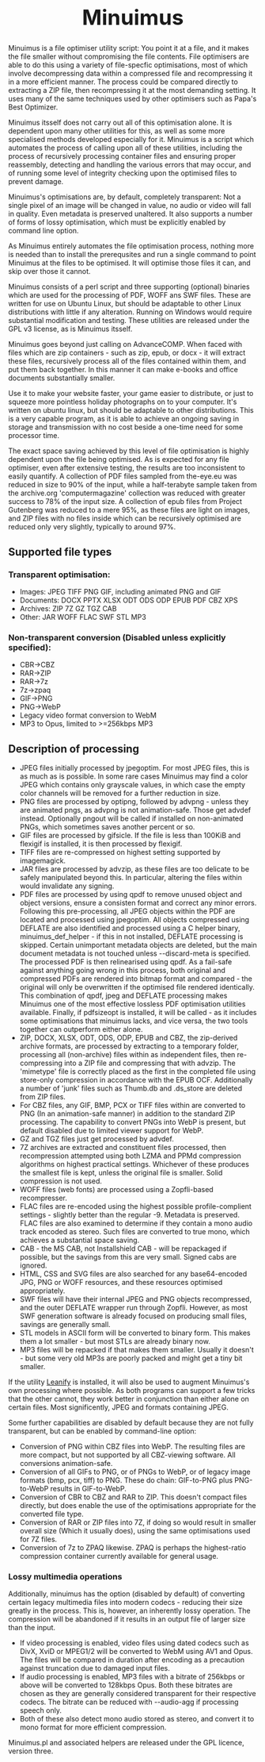 <h1 style="font-size:32pt;text-align:center;">Minuimus</h1>

<p>Minuimus is a file optimiser utility script: You point it at a file, and it makes the file smaller without compromising the file contents. File optimisers are able to do this using a variety of file-specfic optimisations, most of which involve decompressing data within a compressed file and recompressing it in a more efficient manner. The process could be compared directly to extracting a ZIP file, then recompressing it at the most demanding setting. It uses many of the same techniques used by other optimisers such as Papa's Best Optimizer.</p>

<p>Minuimus itsself does not carry out all of this optimisation alone. It is dependent upon many other utilities for this, as well as some more specialised methods developed especially for it. Minuimus is a script which automates the process of calling upon all of these utilities, including the process of recursively processing container files and ensuring proper reassembly, detecting and handling the various errors that may occur, and of running some level of integrity checking upon the optimised files to prevent damage.</p>

<p>Minuimus's optimisations are, by default, completely transparent: Not a single pixel of an image will be changed in value, no audio or video will fall in quality. Even metadata is preserved unaltered. It also supports a number of forms of lossy optimisation, which must be explicitly enabled by command line option.</p>

<p>As Minuimus entirely automates the file optimisation process, nothing more is needed than to install the prerequsites and run a single command to point Minuimus at the files to be optimised. It will optimise those files it can, and skip over those it cannot.</p>

<p>Minuimus consists of a perl script and three supporting (optional) binaries which are used for the processing of PDF, WOFF ans SWF files. These are written for use on Ubuntu Linux, but should be adaptable to other Linux distributions with little if any alteration. Running on Windows would require substantial modification and testing. These utilities are released under the GPL v3 license, as is Minuimus itsself.</p>


<p>Minuimus goes beyond just calling on AdvanceCOMP. When faced with files which are zip containers - such as zip, epub, or docx - it will extract these files, recursively process all of the files contained within them, and put them back together. In this manner it can make e-books and office documents substantially smaller.</p>

<p>Use it to make your website faster, your game easier to distribute, or just to squeeze more pointless holiday photographs on to your computer. It's written on ubuntu linux, but should be adaptable to other distributions. This is a very capable program, as it is able to achieve an ongoing saving in storage and transmission with no cost beside a one-time need for some processor time.</p>

<p>The exact space saving achieved by this level of file optimisation is highly dependent upon the file being optimised. As is expected for any file optimiser, even after extensive testing, the results are too inconsistent to easily quantify. A collection of PDF files sampled from the-eye.eu was reduced in size to 90% of the input, while a half-terabyte sample taken from the archive.org 'computermagazine' collection was reduced with greater success to 78% of the input size. A collection of epub files from Project Gutenberg was reduced to a mere 95%, as these files are light on images, and ZIP files with no files inside which can be recursively optimised are reduced only very slightly, typically to around 97%.</p>

<h2>Supported file types</h2>
<h3>Transparent optimisation:</h3>
<ul>
	<li>Images: JPEG TIFF PNG GIF, including animated PNG and GIF</li>
	<li>Documents: DOCX PPTX XLSX ODT ODS ODP EPUB PDF CBZ XPS</li>
	<li>Archives: ZIP 7Z GZ TGZ CAB</li>
	<li>Other: JAR WOFF FLAC SWF STL MP3</li>
</ul>

<h3>Non-transparent conversion (Disabled unless explicitly specified):</h3>
<ul>
  <li>CBR-&gt;CBZ</li>
  <li>RAR-&gt;ZIP</li>
  <li>RAR-&gt;7z</li>
  <li>7z-&gt;zpaq</li>
  <li>GIF-&gt;PNG</li>
  <li>PNG-&gt;WebP</li>
  <li>Legacy video format conversion to WebM</li>
  <li>MP3 to Opus, limited to >=256kbps MP3</li>
</ul>

<h2>Description of processing</h2>
<ul>
  <li>JPEG files initially processed by jpegoptim. For most JPEG files, this is as much as is possible. In some rare cases Minuimus may find a color JPEG which contains only grayscale values, in which case the empty color channels will be removed for a further reduction in size.</li>
  <li>PNG files are processed by optipng, followed by advpng - unless they are animated pngs, as advpng is not animation-safe. Those get advdef instead. Optionally pngout will be called if installed on non-animated PNGs, which sometimes saves another percent or so.</li>
  <li>GIF files are processed by gifsicle. If the file is less than 100KiB and flexigif is installed, it is then processed by flexigif.</li>
  <li>TIFF files are re-compressed on highest setting supported by imagemagick.</li>
  <li>JAR files are processed by advzip, as these files are too delicate to be safely manipulated beyond this. In particular, altering the files within would invalidate any signing.</li>
  <li>PDF files are processed by using qpdf to remove unused object and object versions, ensure a consisten format and correct any minor errors. Following this pre-processing, all JPEG objects within the PDF are located and processed using jpegoptim. All objects compressed using DEFLATE are also identified and processed using a C helper binary, minuimus_def_helper - if this in not installed, DEFLATE processing is skipped. Certain unimportant metadata objects are deleted, but the main document metadata is not touched unless --discard-meta is specified. The processed PDF is then relinearised using qpdf. As a fail-safe against anything going wrong in this process, both original and compressed PDFs are rendered into bitmap format and compared - the original will only be overwritten if the optimised file rendered identically. This combination of qpdf, jpeg and DEFLATE processing makes Minuimus one of the most effective lossless PDF optimisation utilities available. Finally, if pdfsizeopt is installed, it will be called - as it includes some optimisations that minuimus lacks, and vice versa, the two tools together can outperform either alone.</li>
  <li>ZIP, DOCX, XLSX, ODT, ODS, ODP, EPUB and CBZ, the zip-derived archive formats, are processed by extracting to a temporary folder, processing all (non-archive) files within as independent files, then re-compressing into a ZIP file and compressing that with advzip. The 'mimetype' file is correctly placed as the first in the completed file using store-only compression in accordance with the EPUB OCF. Additionally a number of 'junk' files such as Thumb.db and .ds_store are deleted from ZIP files.</li>
  <li>For CBZ files, any GIF, BMP, PCX or TIFF files within are converted to PNG (In an animation-safe manner) in addition to the standard ZIP processing. The capability to convert PNGs into WebP is present, but default disabled due to limited viewer support for WebP.</li>
  <li>GZ and TGZ files just get processed by advdef.</li>
  <li>7Z archives are extracted and constituent files processed, then recompression attempted using both LZMA and PPMd compression algorithms on highest practical settings. Whichever of these produces the smallest file is kept, unless the original file is smaller. Solid compression is not used.</li>
  <li>WOFF files (web fonts) are processed using a Zopfli-based recompresser.</li>
  <li>FLAC files are re-encoded using the highest possible profile-complient settings - slightly better than the regular -9. Metadata is preserved. FLAC files are also examined to determine if they contain a mono audio track encoded as stereo. Such files are converted to true mono, which achieves a substantial space saving.</li>
  <li>CAB - the MS CAB, not Installshield CAB - will be repackaged if possible, but the savings from this are very small. Signed cabs are ignored.</li>
  <li>HTML, CSS and SVG files are also searched for any base64-encoded JPG, PNG or WOFF resources, and these resources optimised appropriately.</li>
  <li>SWF files will have their internal JPEG and PNG objects recompressed, and the outer DEFLATE wrapper run through Zopfli. However, as most SWF generation software is already focused on producing small files, savings are generally small.</li>
  <li>STL models in ASCII form will be converted to binary form. This makes them a lot smaller - but most STLs are already binary now.</li>
  <li>MP3 files will be repacked if that makes them smaller. Usually it doesn't - but some very old MP3s are poorly packed and might get a tiny bit smaller.</li>
</ul>

<p>If the utility <a href="https://github.com/JayXon/Leanify">Leanify</a> is installed, it will also be used to augment Minuimus's own processing where possible. As both programs can support a few tricks that the other cannot, they work better in conjunction than either alone on certain files. Most significently, JPEG and formats containing JPEG.</p>

<p>Some further capabilities are disabled by default because they are not fully transparent, but can be enabled by command-line option:</p>
<ul>
  <li>Conversion of PNG within CBZ files into WebP. The resulting files are more compact, but not supported by all CBZ-viewing software. All conversions animation-safe.</li>
  <li>Conversion of all GIFs to PNG, or of PNGs to WebP, or of legacy image formats (bmp, pcx, tiff) to PNG. These do chain: GIF-to-PNG plus PNG-to-WebP results in GIF-to-WebP.</li>
  <li>Conversion of CBR to CBZ and RAR to ZIP. This doesn't compact files directly, but does enable the use of the optimisations appropriate for the converted file type.</li>
  <li>Conversion of RAR or ZIP files into 7Z, if doing so would result in smaller overall size (Which it usually does), using the same optimisations used for 7Z files.</li>
  <li>Conversion of 7z to ZPAQ likewise. ZPAQ is perhaps the highest-ratio compression container currently available for general usage.</li>
</ul>

<h3>Lossy multimedia operations</h3>
<p>Additionally, minuimus has the option (disabled by default) of converting certain legacy multimedia files into modern codecs - reducing their size greatly in the process. This is, however, an inherently lossy operation. The compression will be abandoned if it results in an output file of larger size than the input.</p>
<ul>
  <li>If video processing is enabled, video files using dated codecs such as DivX, XviD or MPEG1/2 will be converted to WebM using AV1 and Opus. The files will be compared in duration after encoding as a precaution against truncation due to damaged input files.</li>
  <li>If audio processing is enabled, MP3 files with a bitrate of 256kbps or above will be converted to 128kbps Opus. Both these bitrates are chosen as they are generally considered transparent for their respective codecs. The bitrate can be reduced with --audio-agg if processing speech only.</li>
  <li>Both of these also detect mono audio stored as stereo, and convert it to mono format for more efficient compression.</li>
</ul>

<p>Minuimus.pl and associated helpers are released under the GPL licence, version three.</p>
